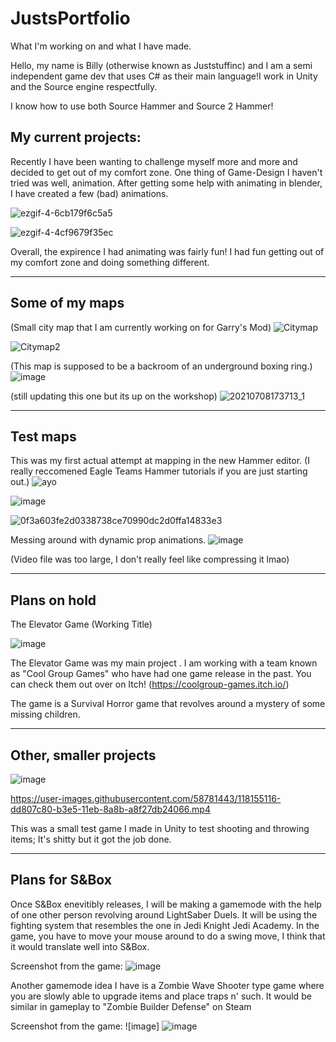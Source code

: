 # JustsPortfolio
What I'm working on and what I have made.


Hello, my name is Billy (otherwise known as Juststuffinc) and I am a semi independent game dev that uses C# as their main language!I work in Unity and the Source engine respectfully.

I know how to use both Source Hammer and Source 2 Hammer!






My current projects:
-----
Recently I have been wanting to challenge myself more and more and decided to get out of my comfort zone. One thing of Game-Design I haven't tried was well, animation. After getting some help with animating in blender, I have created a few (bad) animations.



![ezgif-4-6cb179f6c5a5](https://user-images.githubusercontent.com/58781443/126571026-f3ad55db-8e0f-48df-ae59-7eb0e9446f8b.gif)


![ezgif-4-4cf9679f35ec](https://user-images.githubusercontent.com/58781443/126571065-cf18c137-0167-48f5-ab39-5036c32497b5.gif)


Overall, the expirence I had animating was fairly fun! I had fun getting out of my comfort zone and doing something different.




-----
Some of my maps
-----
(Small city map that I am currently working on for Garry's Mod)
![Citymap](https://user-images.githubusercontent.com/58781443/126570838-d2b09593-0e8b-4212-af55-e7de4db41b4b.JPG)


![Citymap2](https://user-images.githubusercontent.com/58781443/126570920-12edcb5f-ee4a-442c-b41b-003334c0b3a7.JPG)


(This map is supposed to be a backroom of an underground boxing ring.)
![image](https://user-images.githubusercontent.com/58781443/118340696-7a2c4280-b4ea-11eb-9556-b3c6d12dee5e.png)

(still updating this one but its up on the workshop)
![20210708173713_1](https://user-images.githubusercontent.com/58781443/125141551-5ac52680-e0e3-11eb-9621-51e5810395ee.jpg)




-----
Test maps
-----



This was my first actual attempt at mapping in the new Hammer editor.
(I really reccomened Eagle Teams Hammer tutorials if you are just starting out.)
![ayo](https://user-images.githubusercontent.com/58781443/118154583-3ac7fe00-b3e5-11eb-9308-641cfcbb5f63.jpeg)

![image](https://user-images.githubusercontent.com/58781443/118154787-795db880-b3e5-11eb-937b-28c2313dc3c8.png)


![0f3a603fe2d0338738ce70990dc2d0ffa14833e3](https://user-images.githubusercontent.com/58781443/118154737-6b0f9c80-b3e5-11eb-93a3-d004017f8f6b.gif)

Messing around with dynamic prop animations.
![image](https://user-images.githubusercontent.com/58781443/118155285-11f43880-b3e6-11eb-8799-195ffc3143f9.png)

(Video file was too large, I don't really feel like compressing it lmao)


-----
Plans on hold
-----
The Elevator Game (Working Title)

![image](https://user-images.githubusercontent.com/58781443/117677796-c854e500-b17c-11eb-909a-9b8304fe1a40.png)

The Elevator Game was my main project . I am working with a team known as "Cool Group Games" who have had one game release in the past. You can check them out over on Itch! (https://coolgroup-games.itch.io/)

The game is a Survival Horror game that revolves around a mystery of some missing children.

-----
Other, smaller projects
-----

![image](https://user-images.githubusercontent.com/58781443/117681817-7ada7700-b180-11eb-9447-07239901a346.png)

https://user-images.githubusercontent.com/58781443/118155116-dd807c80-b3e5-11eb-8a8b-a8f27db24066.mp4






This was a small test game I made in Unity to test shooting and throwing items; It's shitty but it got the job done.

-----
Plans for S&Box
-----

Once S&Box enevitibly releases, I will be making a gamemode with the help of one other person revolving around LightSaber Duels. It will be using the fighting system that resembles the one in Jedi Knight Jedi Academy. In the game, you have to move your mouse around to do a swing move, I think that it would translate well into S&Box.


Screenshot from the game:
![image](https://user-images.githubusercontent.com/58781443/118155640-70211b80-b3e6-11eb-95c1-79ebea9e720b.png)


Another gamemode idea I have is a Zombie Wave Shooter type game where you are slowly able to upgrade items and place traps n' such. It would be similar in gameplay to "Zombie Builder Defense" on Steam 


Screenshot from the game: 
![image] ![image](https://user-images.githubusercontent.com/58781443/118156351-41577500-b3e7-11eb-9b25-1d017973462c.png)





